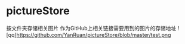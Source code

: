 # pictureStore
按文件夹存储相关图片
作为GitHub上相关链接需要用到的图片的存储地址
![qq]https://github.com/YanRuan/pictureStore/blob/master/test.png
